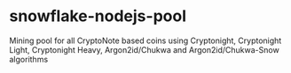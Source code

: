 # snowflake-nodejs-pool
Mining pool for all CryptoNote based coins using Cryptonight, Cryptonight Light, Cryptonight Heavy, Argon2id/Chukwa and Argon2id/Chukwa-Snow algorithms
